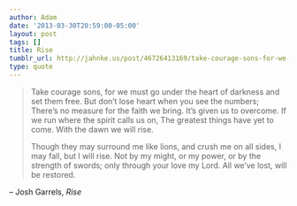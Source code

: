 ```yaml
---
author: Adam
date: '2013-03-30T20:59:00-05:00'
layout: post
tags: []
title: Rise
tumblr_url: http://jahnke.us/post/46726413169/take-courage-sons-for-we-must-go-under-the-heart
type: quote
---
```


> Take courage sons, for we must go under the heart of darkness and set them free. But don’t lose heart when you see the numbers; There’s no measure for the faith we bring. It’s given us to overcome. If we run where the spirit calls us on, The greatest things have yet to come. With the dawn we will rise.
>
> Though they may surround me like lions, and crush me on all sides,
> I may fall, but I will rise. Not by my might, or my power, or by the strength of swords; only through your love my Lord.
> All we’ve lost, will be restored.

– Josh Garrels, *Rise*
